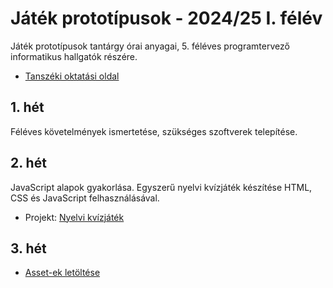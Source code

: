 # Játék prototípusok - 2024/25 I. félév
Játék prototípusok tantárgy órai anyagai, 5. féléves programtervező informatikus hallgatók részére. 

- [Tanszéki oktatási oldal](https://edu.iit.uni-miskolc.hu/tanszek:oktatas:jatek_prototipusok:jatek_prototipusok)

## 1. hét
Féléves követelmények ismertetése, szükséges szoftverek telepítése.

## 2. hét
JavaScript alapok gyakorlása. Egyszerű nyelvi kvízjáték készítése HTML, CSS és JavaScript felhasználásával. 

- Projekt: [Nyelvi kvízjáték](https://github.com/aron123/jatek-prototipusok-2024/blob/main/language-quiz/)

## 3. hét

* [Asset-ek letöltése](https://github.com/aron123/jatek-prototipusok-2024/raw/main/road-crossing-assets.zip)